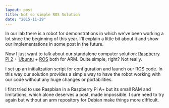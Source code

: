```yaml
---
layout: post
title: Not so simple ROS Solution
date: "2015-11-29"
---
```


In our lab there is a robot for demonstrations in which we've been working a lot since the beginning of this year.
I'll explain a little bit about it and show our implementations in some post in the future.

Now I just want to talk about our standalone computer solution: [Raspberry Pi 2](https://www.raspberrypi.org/
) + [Ubuntu](https://wiki.ubuntu.com/ARM/RaspberryPi) + [ROS](http://wiki.ros.org/indigo/Installation/UbuntuARM) both for ARM.
Quite simple, right? Not really.

I set up an initialization script for configuration and launch our ROS code. In this way our solution provides a simple way to have the robot working with our code without any huge changes or portabilities.

I first tried to use Raspbian in a Raspberry Pi A+ but its small RAM and limitations, which alone deserves a post, made impossible. I sure need to try again but without an arm repository for Debian make things more difficult.
